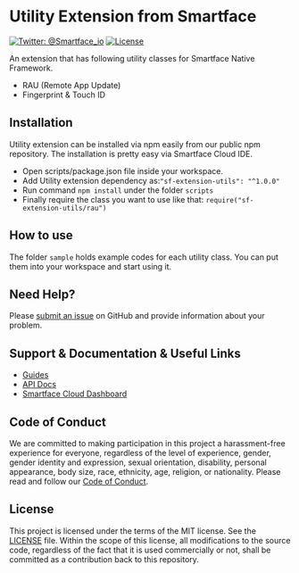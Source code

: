 # Utility Extension from Smartface
[![Twitter: @Smartface_io](https://img.shields.io/badge/contact-@Smartface_io-blue.svg?style=flat)](https://twitter.com/smartface_io)
[![License](https://img.shields.io/badge/license-MIT-green.svg?style=flat)](https://raw.githubusercontent.com/smartface/sf-extension-utils/master/LICENSE)

An extension that has following utility classes for Smartface Native Framework.
- RAU (Remote App Update)
- Fingerprint & Touch ID

## Installation
Utility extension can be installed via npm easily from our public npm repository. The installation is pretty easy via Smartface Cloud IDE.

- Open scripts/package.json file inside your workspace.
- Add Utility extension dependency as:`"sf-extension-utils": "^1.0.0"`
- Run command `npm install` under the folder `scripts`
- Finally require the class you want to use like that: `require("sf-extension-utils/rau")`

## How to use
The folder `sample` holds example codes for each utility class. You can put them into your workspace and start using it.

## Need Help?

Please [submit an issue](https://github.com/smartface/sf-extension-utils/issues) on GitHub and provide information about your problem.

## Support & Documentation & Useful Links
- [Guides](https://developer.smartface.io/)
- [API Docs](http://ref.smartface.io/)
- [Smartface Cloud Dashboard](https://cloud.smartface.io)

## Code of Conduct
We are committed to making participation in this project a harassment-free experience for everyone, regardless of the level of experience, gender, gender identity and expression, sexual orientation, disability, personal appearance, body size, race, ethnicity, age, religion, or nationality.
Please read and follow our [Code of Conduct](https://github.com/smartface/sf-extension-utils/blob/master/CODE_OF_CONDUCT.md).

## License

This project is licensed under the terms of the MIT license. See the [LICENSE](https://raw.githubusercontent.com/smartface/sf-extension-utils/master/LICENSE) file. Within the scope of this license, all modifications to the source code, regardless of the fact that it is used commercially or not, shall be committed as a contribution back to this repository.
